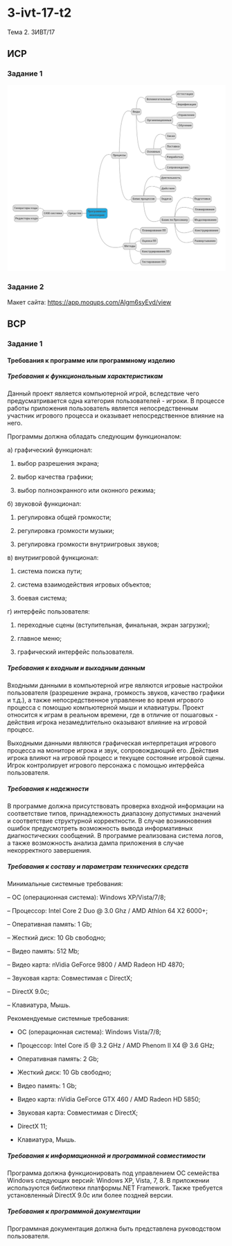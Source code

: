 # 3-ivt-17-t2
Тема 2. 3ИВТ/17
## ИСР
### Задание 1
![Mind map](/img1.png)
### Задание 2
Макет сайта: https://app.moqups.com/Algm6syEvd/view

## ВСР
### Задание 1
#### Требования к программе или программному изделию

##### Требования к функциональным характеристикам

Данный проект является компьютерной игрой, вследствие чего предусматривается одна категория пользователей - игроки. В процессе работы приложения пользователь является непосредственным участник игрового процесса и оказывает непосредственное влияние на него.

Программы должна обладать следующим функционалом:

а) графический функционал:

  1) выбор разрешения экрана;

  2) выбор качества графики;

  3) выбор полноэкранного или оконного режима;

б) звуковой функционал:

  1) регулировка общей громкости;

  2) регулировка громкости музыки;

  3) регулировка громкости внутриигровых звуков;

в) внутриигровой функционал:

  1) система поиска пути;

  2) система взаимодействия игровых объектов;
  
  3) боевая система;

г) интерфейс пользователя:

  1) переходные сцены (вступительная, финальная, экран загрузки);
  
  2) главное меню;

  3) графический интерфейс пользователя.

##### Требования к входным и выходным данным

Входными данными в компьютерной игре являются игровые настройки пользователя (разрешение экрана, громкость звуков, качество графики и т.д.), а также непосредственное управление во время игрового процесса с помощью компьютерной мыши и клавиатуры. Проект относится к играм в реальном времени, где в отличие от пошаговых - действия игрока незамедлительно оказывают влияние на игровой процесс.

Выходными данными являются графическая интерпретация игрового процесса на мониторе игрока и звук, сопровождающий его. Действия игрока влияют на игровой процесс и текущее состояние игровой сцены. Игрок контролирует игрового персонажа с помощью интерфейса пользователя.

##### Требования к надежности

В программе должна присутствовать проверка входной информации на соответствие типов, принадлежность диапазону допустимых значений и соответствие структурной корректности. В случае возникновения ошибок предусмотреть возможность вывода информативных диагностических сообщений. В программе реализована система логов, а также возможность анализа дампа приложения в случае некорректного завершения.

##### Требования к составу и параметрам технических средств

Минимальные системные требования:

– ОС (операционная система): Windows XP/Vista/7/8;

– Процессор: Intel Core 2 Duo @ 3.0 Ghz / AMD Athlon 64 X2 6000+;

– Оперативная память: 1 Gb;

– Жесткий диск: 10 Gb свободно;

– Видео память: 512 Mb;

– Видео карта: nVidia GeForce 9800 / AMD Radeon HD 4870;

– Звуковая карта: Совместимая с DirectX;

– DirectX 9.0c;

– Клавиатура, Мышь.

Рекомендуемые системные требования:

- ОС (операционная система): Windows Vista/7/8;

- Процессор: Intel Core i5 @ 3.2 GHz / AMD Phenom II X4 @ 3.6 GHz;

- Оперативная память: 2 Gb;

- Жесткий диск: 10 Gb свободно;

- Видео память: 1 Gb;

- Видео карта: nVidia GeForce GTX 460 / AMD Radeon HD 5850;

- Звуковая карта: Совместимая с DirectX;

- DirectX 11;

- Клавиатура, Мышь.

##### Требования к информационной и программной совместимости

Программа должна функционировать под управлением ОС семейства Windows следующих версий: Windows XP, Vista, 7, 8. В приложении используются библиотеки платформы.NET Framework. Также требуется установленный DirectX 9.0c или более поздней версии.

##### Требования к программной документации

Программная документация должна быть представлена руководством пользователя.
